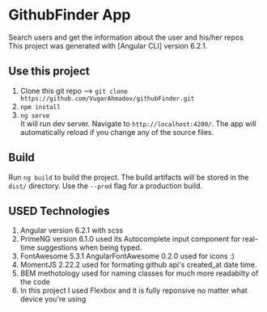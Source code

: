 # GithubFinder App

Search users and get the information about the user and his/her repos  
This project was generated with [Angular CLI] version 6.2.1.

## Use this project

1. Clone this git repo --> `git clone https://github.com/VugarAhmadov/githubFinder.git`
2. `npm install`
3. `ng serve`  
  It will run dev server. Navigate to `http://localhost:4200/`. The app will automatically reload if you change any of the source files.


## Build

Run `ng build` to build the project. The build artifacts will be stored in the `dist/` directory. Use the `--prod` flag for a production build.


## USED Technologies
1. Angular version 6.2.1 with scss
2. PrimeNG version 6.1.0
    used its Autocomplete input component for real-time suggestions when being typed.
3. FontAwesome 5.3.1
      AngularFontAwesome 0.2.0
    used for icons :)
4. MomentJS 2.22.2
    used for formating github api's created_at date time.
5. BEM methotology 
    used for naming classes for much more readabilty of the code
6. In this project I used Flexbox and it is fully reponsive no matter what device you're using
